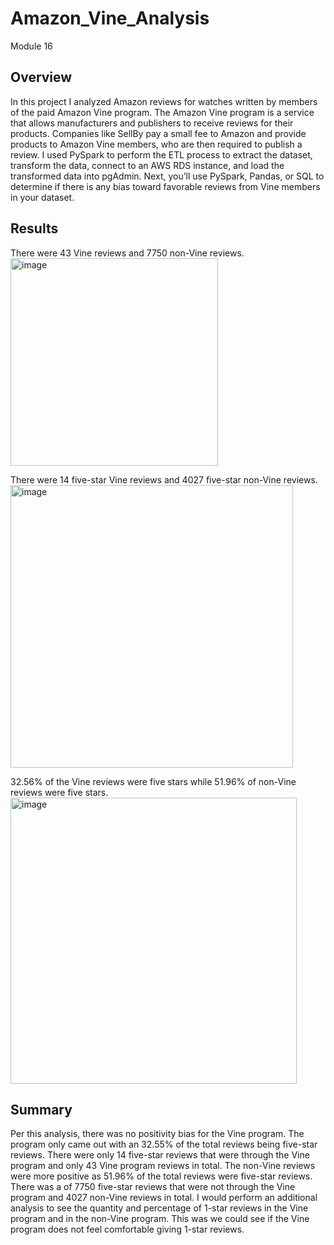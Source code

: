 # Amazon_Vine_Analysis
Module 16
## Overview 
In this project I analyzed Amazon reviews for watches written by members of the paid Amazon Vine program. The Amazon Vine program is a service that allows manufacturers and publishers to receive reviews for their products. Companies like SellBy pay a small fee to Amazon and provide products to Amazon Vine members, who are then required to publish a review.
I used PySpark to perform the ETL process to extract the dataset, transform the data, connect to an AWS RDS instance, and load the transformed data into pgAdmin. Next, you’ll use PySpark, Pandas, or SQL to determine if there is any bias toward favorable reviews from Vine members in your dataset.

## Results
There were 43 Vine reviews and 7750 non-Vine reviews. 
<img width="332" alt="image" src="https://user-images.githubusercontent.com/110864175/204690106-60e78ed3-ffea-4e33-8a8b-4e4c09319d19.png">

There were 14 five-star Vine reviews and 4027 five-star non-Vine reviews.
<img width="452" alt="image" src="https://user-images.githubusercontent.com/110864175/204690290-0bb75006-bb31-4e29-84f8-b7855a4ebed9.png">

32.56% of the Vine reviews were five stars while 51.96% of non-Vine reviews were five stars. 
<img width="458" alt="image" src="https://user-images.githubusercontent.com/110864175/204690342-9d72430c-c5f1-4ccc-8b44-1dd49839298e.png">

## Summary 
Per this analysis, there was no positivity bias for the Vine program. The program only came out with an 32.55% of the total reviews being five-star reviews. There were only 14 five-star reviews that were through the Vine program and only 43 Vine program reviews in total. The non-Vine reviews were more positive as 51.96% of the total reviews were five-star reviews. There was a of 7750 five-star reviews that were not through the Vine program and 4027 non-Vine reviews in total. I would perform an additional analysis to see the quantity and percentage of 1-star reviews in the Vine program and in the non-Vine program. This was we could see if the Vine program does not feel comfortable giving 1-star reviews. 
